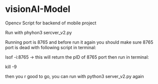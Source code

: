 # visionAI-Model
Opencv Script for backend of mobile project

Run with phyhon3 sercver_v2.py

Running port is 8765 and before run it again you should make sure 8765 port is dead with following script in terminal:

lsof -i:8765 -> this will return the pID of 8765 port then run in terminal:

kill -9 <pID>

then you r good to go, you can run with python3 server_v2.py again
